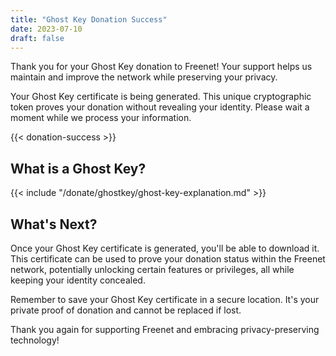 ```yaml
---
title: "Ghost Key Donation Success"
date: 2023-07-10
draft: false
---
```


Thank you for your Ghost Key donation to Freenet! Your support helps us maintain and improve the 
network while preserving your privacy.

Your Ghost Key certificate is being generated. This unique cryptographic token proves your 
donation without revealing your identity. Please wait a moment while we process your information.

{{< donation-success >}}

## What is a Ghost Key?

{{< include "/donate/ghostkey/ghost-key-explanation.md" >}}

## What's Next?

Once your Ghost Key certificate is generated, you'll be able to download it. This certificate can be used to prove your donation status within the Freenet network, potentially unlocking certain features or privileges, all while keeping your identity concealed.

Remember to save your Ghost Key certificate in a secure location. It's your private proof of donation and cannot be replaced if lost.

Thank you again for supporting Freenet and embracing privacy-preserving technology!
